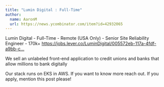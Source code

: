 ```yaml
---
title: "Lumin Digital : Full-Time"
author:
  name: AaronM
  url: https://news.ycombinator.com/item?id=42932065
---
```

Lumin Digital - Full-Time - Remote (USA Only) - Senior Site Reliability Engineer - 170k+ <a href="https:&#x2F;&#x2F;jobs.lever.co&#x2F;LuminDigital&#x2F;005572eb-117a-4fdf-a9bb-c1828dbe3f06" rel="nofollow">https:&#x2F;&#x2F;jobs.lever.co&#x2F;LuminDigital&#x2F;005572eb-117a-4fdf-a9bb-c...</a>

We sell an unlabeled front-end application to credit unions and banks that allow millions to bank digitally

Our stack runs on EKS in AWS. If you want to know more reach out. If you apply, mention this post please!
<JobApplication />
